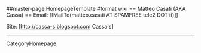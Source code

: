 ##master-page:HomepageTemplate
#format wiki
== Matteo Casati (AKA Cassa) ==
Email: [[MailTo(matteo.casati AT SPAMFREE tele2 DOT it)]]

Site:  [http://cassa-s.blogspot.com Cassa's]

----
 CategoryHomepage
